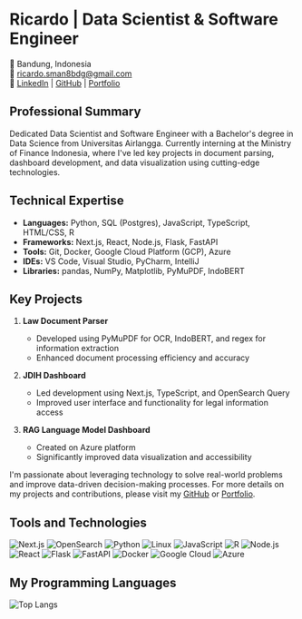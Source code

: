 # Ricardo | Data Scientist & Software Engineer


📍 Bandung, Indonesia  
📧 [ricardo.sman8bdg@gmail.com](mailto:ricardo.sman8bdg@gmail.com)  
🔗 [LinkedIn](https://www.linkedin.com/in/ricardo-do) | [GitHub](https://github.com/ricardo-dodo) | [Portfolio](https://ricardo-dodo.netlify.app/)

## Professional Summary
Dedicated Data Scientist and Software Engineer with a Bachelor's degree in Data Science from Universitas Airlangga. Currently interning at the Ministry of Finance Indonesia, where I've led key projects in document parsing, dashboard development, and data visualization using cutting-edge technologies.

## Technical Expertise
- **Languages:** Python, SQL (Postgres), JavaScript, TypeScript, HTML/CSS, R
- **Frameworks:** Next.js, React, Node.js, Flask, FastAPI
- **Tools:** Git, Docker, Google Cloud Platform (GCP), Azure
- **IDEs:** VS Code, Visual Studio, PyCharm, IntelliJ
- **Libraries:** pandas, NumPy, Matplotlib, PyMuPDF, IndoBERT

## Key Projects
1. **Law Document Parser**
   - Developed using PyMuPDF for OCR, IndoBERT, and regex for information extraction
   - Enhanced document processing efficiency and accuracy

2. **JDIH Dashboard**
   - Led development using Next.js, TypeScript, and OpenSearch Query
   - Improved user interface and functionality for legal information access

3. **RAG Language Model Dashboard**
   - Created on Azure platform
   - Significantly improved data visualization and accessibility

I'm passionate about leveraging technology to solve real-world problems and improve data-driven decision-making processes. For more details on my projects and contributions, please visit my [GitHub](https://github.com/ricardo-dodo) or [Portfolio](https://ricardo-dodo.netlify.app/).

## Tools and Technologies
<p align="left">
  <img src="https://img.shields.io/badge/Next.js-000000?style=for-the-badge&logo=nextdotjs&logoColor=white" alt="Next.js"/>
  <img src="https://img.shields.io/badge/OpenSearch-005571?style=for-the-badge&logo=opensearch&logoColor=white" alt="OpenSearch"/>
  <img src="https://img.shields.io/badge/Python-3776AB?style=for-the-badge&logo=python&logoColor=white" alt="Python"/>
  <img src="https://img.shields.io/badge/Linux-FCC624?style=for-the-badge&logo=linux&logoColor=black" alt="Linux"/>
  <img src="https://img.shields.io/badge/JavaScript-F7DF1E?style=for-the-badge&logo=javascript&logoColor=black" alt="JavaScript"/>
  <img src="https://img.shields.io/badge/R-276DC3?style=for-the-badge&logo=r&logoColor=white" alt="R"/>
  <img src="https://img.shields.io/badge/Node.js-339933?style=for-the-badge&logo=nodedotjs&logoColor=white" alt="Node.js"/>
  <img src="https://img.shields.io/badge/React-61DAFB?style=for-the-badge&logo=react&logoColor=black" alt="React"/>
  <img src="https://img.shields.io/badge/Flask-000000?style=for-the-badge&logo=flask&logoColor=white" alt="Flask"/>
  <img src="https://img.shields.io/badge/FastAPI-009688?style=for-the-badge&logo=fastapi&logoColor=white" alt="FastAPI"/>
  <img src="https://img.shields.io/badge/Docker-2496ED?style=for-the-badge&logo=docker&logoColor=white" alt="Docker"/>
  <img src="https://img.shields.io/badge/Google%20Cloud-4285F4?style=for-the-badge&logo=googlecloud&logoColor=white" alt="Google Cloud"/>
  <img src="https://img.shields.io/badge/Azure-0078D4?style=for-the-badge&logo=microsoftazure&logoColor=white" alt="Azure"/>
</p>

## My Programming Languages
![Top Langs](https://github-readme-stats.vercel.app/api/top-langs/?username=ricardo-dodo&layout=compact&theme=dark)
